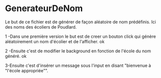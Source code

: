 # GenerateurDeNom

Le but de ce fichier est de générer de façon aléatoire de nom prédéfinis.
Ici des noms des écoliers de Poudlard.

1 -Dans une première version le but est de creer un bouton click qui génère aléatoirement un nom d'écolier et de l'afficher. ok

2 -Ensuite c'est de modifier le background en fonction de l'école du nom généré. ok

3-Ensuite c'est d'insérer un message sous l'input en disant "bienvenue à "l'école appropriée"".
